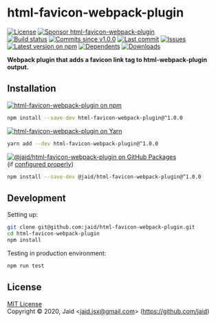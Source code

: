 # html-favicon-webpack-plugin


<a href="https://raw.githubusercontent.com/jaid/html-favicon-webpack-plugin/master/license.txt"><img src="https://img.shields.io/github/license/jaid/html-favicon-webpack-plugin?style=flat-square" alt="License"/></a> <a href="https://github.com/sponsors/jaid"><img src="https://img.shields.io/badge/<3-Sponsor-FF45F1?style=flat-square" alt="Sponsor html-favicon-webpack-plugin"/></a>  
<a href="https://actions-badge.atrox.dev/jaid/html-favicon-webpack-plugin/goto"><img src="https://img.shields.io/endpoint.svg?style=flat-square&url=https%3A%2F%2Factions-badge.atrox.dev%2Fjaid%2Fhtml-favicon-webpack-plugin%2Fbadge" alt="Build status"/></a> <a href="https://github.com/jaid/html-favicon-webpack-plugin/commits"><img src="https://img.shields.io/github/commits-since/jaid/html-favicon-webpack-plugin/v1.0.0?style=flat-square&logo=github" alt="Commits since v1.0.0"/></a> <a href="https://github.com/jaid/html-favicon-webpack-plugin/commits"><img src="https://img.shields.io/github/last-commit/jaid/html-favicon-webpack-plugin?style=flat-square&logo=github" alt="Last commit"/></a> <a href="https://github.com/jaid/html-favicon-webpack-plugin/issues"><img src="https://img.shields.io/github/issues/jaid/html-favicon-webpack-plugin?style=flat-square&logo=github" alt="Issues"/></a>  
<a href="https://npmjs.com/package/html-favicon-webpack-plugin"><img src="https://img.shields.io/npm/v/html-favicon-webpack-plugin?style=flat-square&logo=npm&label=latest%20version" alt="Latest version on npm"/></a> <a href="https://github.com/jaid/html-favicon-webpack-plugin/network/dependents"><img src="https://img.shields.io/librariesio/dependents/npm/html-favicon-webpack-plugin?style=flat-square&logo=npm" alt="Dependents"/></a> <a href="https://npmjs.com/package/html-favicon-webpack-plugin"><img src="https://img.shields.io/npm/dm/html-favicon-webpack-plugin?style=flat-square&logo=npm" alt="Downloads"/></a>

**Webpack plugin that adds a favicon link tag to html-webpack-plugin output.**





## Installation

<a href="https://npmjs.com/package/html-favicon-webpack-plugin"><img src="https://img.shields.io/badge/npm-html--favicon--webpack--plugin-C23039?style=flat-square&logo=npm" alt="html-favicon-webpack-plugin on npm"/></a>

```bash
npm install --save-dev html-favicon-webpack-plugin@^1.0.0
```

<a href="https://yarnpkg.com/package/html-favicon-webpack-plugin"><img src="https://img.shields.io/badge/Yarn-html--favicon--webpack--plugin-2F8CB7?style=flat-square&logo=yarn&logoColor=white" alt="html-favicon-webpack-plugin on Yarn"/></a>

```bash
yarn add --dev html-favicon-webpack-plugin@^1.0.0
```

<a href="https://github.com/jaid/html-favicon-webpack-plugin/packages"><img src="https://img.shields.io/badge/GitHub Packages-@jaid/html--favicon--webpack--plugin-24282e?style=flat-square&logo=github" alt="@jaid/html-favicon-webpack-plugin on GitHub Packages"/></a>  
(if [configured properly](https://help.github.com/en/github/managing-packages-with-github-packages/configuring-npm-for-use-with-github-packages))

```bash
npm install --save-dev @jaid/html-favicon-webpack-plugin@^1.0.0
```



















## Development



Setting up:
```bash
git clone git@github.com:jaid/html-favicon-webpack-plugin.git
cd html-favicon-webpack-plugin
npm install
```
Testing in production environment:
```bash
npm run test
```


## License
[MIT License](https://raw.githubusercontent.com/jaid/html-favicon-webpack-plugin/master/license.txt)  
Copyright © 2020, Jaid \<jaid.jsx@gmail.com> (https://github.com/jaid)
